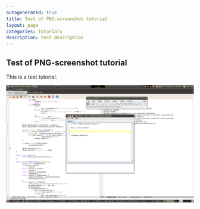 ```yaml
---
autogenerated: true
title: Test of PNG-screenshot tutorial
layout: page
categories: Tutorials
description: test description
---
```


Test of PNG-screenshot tutorial
-------------------------------

This is a test tutorial.

<img src="/media/Test of PNG-screenshot tutorial-1.png" width="750"/>



